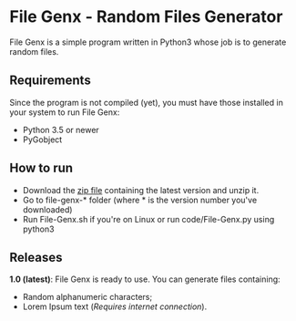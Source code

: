 # File Genx - Random Files Generator

File Genx is a simple program written in Python3 whose job is to generate random files.

## Requirements

Since the program is not compiled (yet), you must have those installed in your system to run File Genx:

- Python 3.5 or newer
- PyGobject

## How to run

- Download the [zip file](https://github.com/pedroter7/file-genx/blob/master/file-genx-1.0.zip?raw=true) containing the latest version and unzip it.
- Go to file-genx-\* folder (where \* is the version number you've downloaded)
- Run File-Genx.sh if you're on Linux or run code/File-Genx.py using python3

## Releases

**1.0 (latest)**: File Genx is ready to use. You can generate files containing:
- Random alphanumeric characters;
- Lorem Ipsum text (*Requires internet connection*). 
